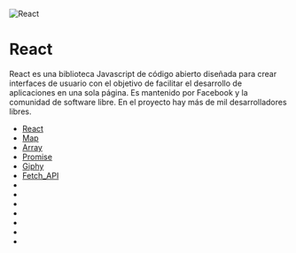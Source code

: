 ![React](https://i.imgur.com/PdbQ0V2.png)
# React
React es una biblioteca Javascript de código abierto diseñada para crear interfaces de usuario con el objetivo de facilitar el desarrollo de aplicaciones en una sola página. Es mantenido por Facebook y la comunidad de software libre. En el proyecto hay más de mil desarrolladores libres.

* [React](https://create-react-app.dev/)  
* [Map](https://developer.mozilla.org/es/docs/Web/JavaScript/Reference/Global_Objects/Array/map)  
* [Array](https://developer.mozilla.org/es/docs/Web/JavaScript/Reference/Global_Objects/Array/find)  
* [Promise](https://developer.mozilla.org/es/docs/Web/JavaScript/Reference/Global_Objects/Promise)  
* [Giphy](https://developers.giphy.com/)  
* [Fetch_API](https://developer.mozilla.org/es/docs/Web/API/Fetch_API)  
* []()  
* []()  
* []()  
* []()  
* []()  
* []()  
* []()  
